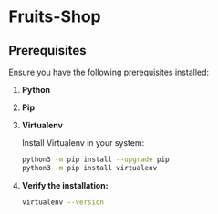 # Fruits-Shop

## Prerequisites

Ensure you have the following prerequisites installed:

1. **Python**
2. **Pip**
3. **Virtualenv**

   Install Virtualenv in your system:

   ```bash
   python3 -m pip install --upgrade pip
   python3 -m pip install virtualenv

4. **Verify the installation:**

    ```bash
    virtualenv --version

